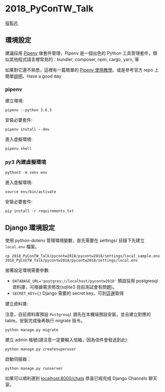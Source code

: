 # 2018_PyConTW_Talk

[投影片](https://speakerdeck.com/chairco/pycontw-2018-easy-way-to-build-a-real-time-and-asynchronous-web-or-app-with-django-channels)


## 環境設定

建議採用 [Pipenv](https://github.com/kennethreitz/pipenv) 做套件管理，Pipenv 是一個出色的 Python 工具管理套件，類似其他程式語言裡常見的：bundler, composer, npm, cargo, yarn, 等

如果對它還不熟悉，這裡有一篇簡單的 [Pipenv 使用教學](https://chairco.github.io/posts/2017/02/Pipenv%20tutorial.html)。或是參考官方 repo 上簡單[說明](https://github.com/pypa/pipenv)。Have a good day



### pipenv

建立環境:
```
pipenv --python 3.6.3
```

安裝必要套件:
```
pipenv install --dev
```

進入虛擬環境:
```
pipenv shell
```


### py3 內建虛擬環境

```
python3 -m venv env
```

進入虛擬環境:
```
source env/bin/activate 
```

安裝必要套件:
```
pip install -r requirements.txt
```


## Django 環境設定

使用 python-dotenv 管理環境變數，首先需要在 settings/ 目錄下先建立 `local.env` 檔案。

```
cp 2018_PyConTW_Talk/pycontw2018/pycontw2018/settings/local_sample.env 2018_PyConTW_Talk/pycontw2018/pycontw2018/settings/local.env 
```

接著設定環境需要參數:

+ `DATABASE_URL='postgres://localhost/pycontw2018'` 預設採用 postgresql 資料庫，可根據需求修改(sqlite3 目前測試會有問題)。
+ `SECRET_KEY={}` Django 需要的 secret key。可到[這邊](https://www.miniwebtool.com/django-secret-key-generator/)取得


建立資料庫:

注意，目前資料庫預設 `Postgresql` 請先在本機端預設安裝，並且建立對應的 table。安裝完成後再執行 migrate 指令。

```
python manage.py migrate
```

建立 admin 帳號(請注意一定要輸入信箱，因為信件會發送到此):
```
python manage.py createsuperuser
```

啟動伺服器：
```
python manage.py runserver
```

如果可以順利連到 [localhost:8000/chats](http://localhost:8000/chats) 恭喜已經完成 Django Channels 聊天室。
